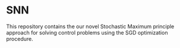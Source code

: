 # SNN
This repository contains the our novel Stochastic Maximum principle approach for solving control problems using the SGD optimization procedure.
